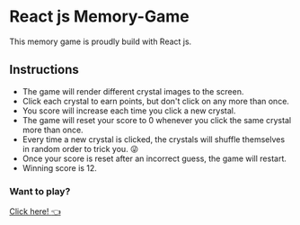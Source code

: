 # React js Memory-Game

This memory game is proudly build with React js. 

## Instructions
* The game will render different crystal images to the screen.
* Click each crystal to earn points, but don't click on any more than once.
* You score will increase each time you click a new crystal. 
* The game will reset your score to 0 whenever you click the same crystal more than once.
* Every time a new crystal is clicked, the crystals will shuffle themselves in random order to trick you. 😜
* Once your score is reset after an incorrect guess, the game will restart.
* Winning score is 12.

### Want to play?
[Click here! :point_left:](https://emerzonic.github.io/React-Memory-Game/)